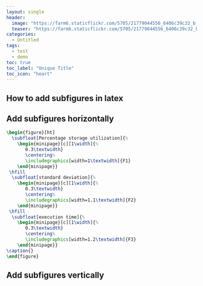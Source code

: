 ```yaml
---
layout: single
header: 
  image: "https://farm6.staticflickr.com/5705/21779044556_6406c39c32_b.jpg"
  teaser: "https://farm6.staticflickr.com/5705/21779044556_6406c39c32_b.jpg"
categories: 
  - Untitled
tags:
  - test
  - demo
toc: true
toc_label: "Unique Title"
toc_icon: "heart" 
---
```


## How to add subfigures in latex

## Add subfigures horizontally
```latex
\begin{figure}[ht]
  \subfloat[Percentage storage utilization]{%
	\begin{minipage}[c][1\width]{%
	   0.3\textwidth}
	   \centering%	
	   \includegraphics[width=1\textwidth]{F1}
	\end{minipage}}
 \hfill 	
  \subfloat[standard deviation]{%
	\begin{minipage}[c][1\width]{%
	   0.3\textwidth}
	   \centering%
	   \includegraphics[width=1.1\textwidth]{F2}
	\end{minipage}}
 \hfill	
  \subfloat[execution time]{%
	\begin{minipage}[c][1\width]{%
	   0.3\textwidth}
	   \centering%
	   \includegraphics[width=1.2\textwidth]{F3}
	\end{minipage}}
\caption{}
\end{figure}
```
## Add subfigures vertically
